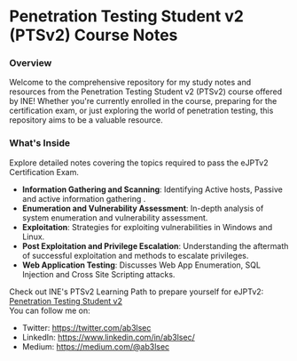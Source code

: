 # Penetration Testing Student v2 (PTSv2) Course Notes

### Overview
Welcome to the comprehensive repository for my study notes and resources from the Penetration Testing Student v2 (PTSv2) course offered by INE! Whether you're currently enrolled in the course, preparing for the certification exam, or just exploring the world of penetration testing, this repository aims to be a valuable resource.

### What's Inside
Explore detailed notes covering the topics required to pass the eJPTv2 Certification Exam.
- **Information Gathering and Scanning**: Identifying Active hosts, Passive and active information gathering .
- **Enumeration and Vulnerability Assessment**: In-depth analysis of system enumeration and vulnerability assessment.
- **Exploitation**: Strategies for exploiting vulnerabilities in Windows and Linux.
- **Post Exploitation and Privilege Escalation**: Understanding the aftermath of successful exploitation and methods to escalate privileges.
- **Web Application Testing**: Discusses Web App Enumeration, SQL Injection and Cross Site Scripting attacks.

Check out INE's PTSv2 Learning Path to prepare yourself for eJPTv2: [Penetration Testing Student v2](https://my.ine.com/CyberSecurity/learning-paths/61f88d91-79ff-4d8f-af68-873883dbbd8c/penetration-testing-student-v2)
<br>
You can follow me on:
- Twitter: https://twitter.com/ab3lsec
- LinkedIn: https://www.linkedin.com/in/ab3lsec/
- Medium: https://medium.com/@ab3lsec

